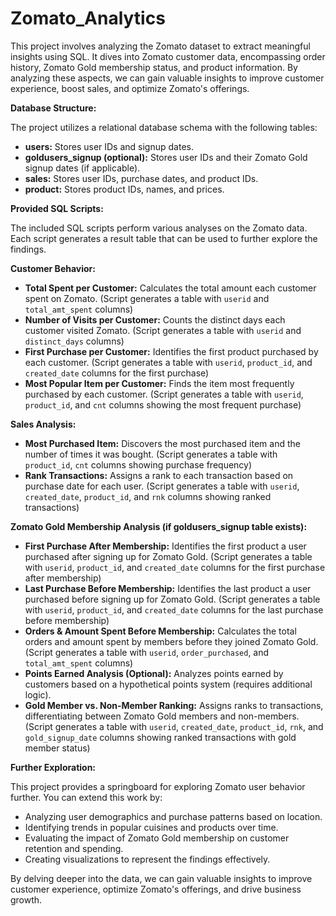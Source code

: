 # Zomato_Analytics
This project involves analyzing the Zomato dataset to extract meaningful insights using SQL. It dives into Zomato customer data, encompassing order history, Zomato Gold membership status, and product information. By analyzing these aspects, we can gain valuable insights to improve customer experience, boost sales, and optimize Zomato's offerings.

**Database Structure:**

The project utilizes a relational database schema with the following tables:

* **users:** Stores user IDs and signup dates.
* **goldusers_signup (optional):** Stores user IDs and their Zomato Gold signup dates (if applicable).
* **sales:** Stores user IDs, purchase dates, and product IDs.
* **product:** Stores product IDs, names, and prices.

**Provided SQL Scripts:**

The included SQL scripts perform various analyses on the Zomato data.  Each script generates a result table that can be used to further explore the findings.

**Customer Behavior:**

* **Total Spent per Customer:** Calculates the total amount each customer spent on Zomato. (Script generates a table with `userid` and `total_amt_spent` columns)
* **Number of Visits per Customer:** Counts the distinct days each customer visited Zomato. (Script generates a table with `userid` and `distinct_days` columns)
* **First Purchase per Customer:** Identifies the first product purchased by each customer. (Script generates a table with `userid`, `product_id`, and `created_date` columns for the first purchase)
* **Most Popular Item per Customer:** Finds the item most frequently purchased by each customer. (Script generates a table with `userid`, `product_id`, and `cnt` columns showing the most frequent purchase)

**Sales Analysis:**

* **Most Purchased Item:** Discovers the most purchased item and the number of times it was bought. (Script generates a table with `product_id`, `cnt` columns showing purchase frequency)
* **Rank Transactions:** Assigns a rank to each transaction based on purchase date for each user. (Script generates a table with `userid`, `created_date`, `product_id`, and `rnk` columns showing ranked transactions)

**Zomato Gold Membership Analysis (if goldusers_signup table exists):**

* **First Purchase After Membership:** Identifies the first product a user purchased after signing up for Zomato Gold. (Script generates a table with `userid`, `product_id`, and `created_date` columns for the first purchase after membership)
* **Last Purchase Before Membership:** Identifies the last product a user purchased before signing up for Zomato Gold. (Script generates a table with `userid`, `product_id`, and `created_date` columns for the last purchase before membership)
* **Orders & Amount Spent Before Membership:** Calculates the total orders and amount spent by members before they joined Zomato Gold. (Script generates a table with `userid`, `order_purchased`, and `total_amt_spent` columns)
* **Points Earned Analysis (Optional):** Analyzes points earned by customers based on a hypothetical points system (requires additional logic).
* **Gold Member vs. Non-Member Ranking:** Assigns ranks to transactions, differentiating between Zomato Gold members and non-members. (Script generates a table with `userid`, `created_date`, `product_id`, `rnk`, and `gold_signup_date` columns showing ranked transactions with gold member status)



**Further Exploration:**

This project provides a springboard for exploring Zomato user behavior further. You can extend this work by:

* Analyzing user demographics and purchase patterns based on location.
* Identifying trends in popular cuisines and products over time.
* Evaluating the impact of Zomato Gold membership on customer retention and spending.
* Creating visualizations to represent the findings effectively.

By delving deeper into the data, we can gain valuable insights to improve customer experience, optimize Zomato's offerings, and drive business growth.
